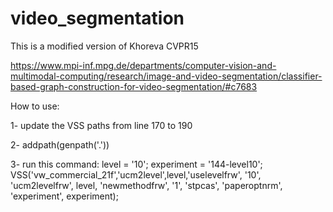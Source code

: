 # video_segmentation
This is a modified version of Khoreva CVPR15

https://www.mpi-inf.mpg.de/departments/computer-vision-and-multimodal-computing/research/image-and-video-segmentation/classifier-based-graph-construction-for-video-segmentation/#c7683


How to use:


1- update the VSS paths from line 170 to 190

2- addpath(genpath('.'))

3- run this command:
level = '10'; experiment = '144-level10'; VSS('vw_commercial_21f','ucm2level',level,'uselevelfrw', '10', 'ucm2levelfrw', level, 'newmethodfrw', '1', 'stpcas', 'paperoptnrm', 'experiment', experiment);
